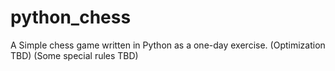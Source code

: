 # python_chess
A Simple chess game written in Python as a one-day exercise.
(Optimization TBD)
(Some special rules TBD)

